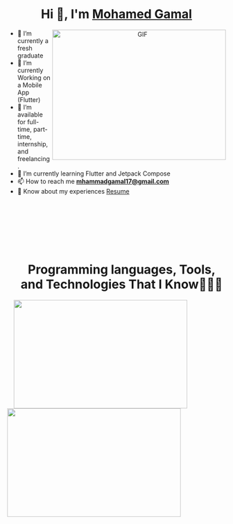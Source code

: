 <!--
**mhammadgammal/mhammadgammal** is a ✨ _special_ ✨ repository because its `README.md` (this file) appears on your GitHub profile.

Here are some ideas to get you started:

- 🔭 I’m currently working on ...
- 🌱 I’m currently learning ...
- 👯 I’m looking to collaborate on ...
- 🤔 I’m looking for help with ...
- 💬 Ask me about ...
- 📫 How to reach me: ...
- 😄 Pronouns: ...
- ⚡ Fun fact: ...
-->
<h1 align="center">Hi 👋, I'm <a href="https://www.linkedin.com/in/mohamed-gamal-a03116228/" target="_blank">Mohamed Gamal</a></h1>
<a target="_blank" align="center">
  <img align="right" top="500" height="300" width="400" alt="GIF" src="https://media.giphy.com/media/SWoSkN6DxTszqIKEqv/giphy.gif"></a>

- 🔭 I’m currently a fresh graduate
- 🌱 I’m currently Working on a Mobile App (Flutter)
- 🤝 I’m available for full-time, part-time, internship, and freelancing.
- 🌱 I’m currently learning Flutter and Jetpack Compose
- 📫 How to reach me **mhammadgamal17@gmail.com**
- 📄 Know about my experiences <a href="https://drive.google.com/file/d/1FccC8fz8wjGdhCWKMNXRfzsxJ3Le40D-/view?usp=drive_link" target="blank">Resume</a>

<!-- <a href="https://www.linkedin.com/in/mohamed-gamal-a03116228/" target="_blank">
    <img src="https://skillicons.dev/icons?i=linkedin" height="30" hspace = "10" alt="linkedin logo" />
  </a> -->
<br> <br> <br> <br> <br> <br>

##
  <!-- First Section -->
  
  <div id="user-content-toc">
    <ul align="center">
      <summary><h1>Programming languages, Tools, and Technologies That I Know👨🏻‍💻</h1></summary>
    </ul>
  </div>

  <div aliign="center">
    <a href="https://skillicons.dev">
    <img top="500" height="250" width="400" hspace="15" src="https://skillicons.dev/icons?i=dart,flutter,kotlin,java,gradle,sqlite,py,pkl,js,ts,nodejs,npm,c,cpp,cs&perline=6"/>
  </a>
  <a href="https://skillicons.dev">
    <img top="500" height="250" width="400" src="https://skillicons.dev/icons?i=git,github,postman,androidstudio,blender,figma,firebase,gitlab,idea,mongodb,pycharm,stackoverflow,visualstudio,vscode&perline=6"/>
  </a>
  </div>



